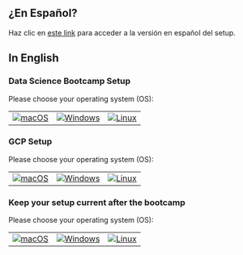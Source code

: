 ## ¿En Español?

Haz clic en <a href="README.es.md">este link</a> para acceder a la versión en español del setup.

## In English

### Data Science Bootcamp Setup

Please choose your operating system (OS):

<table>
  <tr>
    <td>
      <a href="macOS.md">
        <img src="images/apple.png" alt="macOS" />
      </a>
    </td>
    <td>
      <a href="WINDOWS.md">
        <img src="images/windows.png" alt="Windows">
      </a>
    </td>
    <td>
      <a href="LINUX.md">
        <img src="images/linux.png" alt="Linux">
      </a>
    </td>
  </tr>
</table>

### GCP Setup

Please choose your operating system (OS):

<table>
  <tr>
    <td>
      <a href="macOS_gcp.md">
        <img src="images/apple.png" alt="macOS" />
      </a>
    </td>
    <td>
      <a href="WINDOWS_gcp.md">
        <img src="images/windows.png" alt="Windows">
      </a>
    </td>
    <td>
      <a href="LINUX_gcp.md">
        <img src="images/linux.png" alt="Linux">
      </a>
    </td>
  </tr>
</table>

### Keep your setup current after the bootcamp

Please choose your operating system (OS):

<table>
  <tr>
    <td>
      <a href="macOS_keep_current.md">
        <img src="images/apple.png" alt="macOS" />
      </a>
    </td>
    <td>
      <a href="WINDOWS_keep_current.md">
        <img src="images/windows.png" alt="Windows">
      </a>
    </td>
    <td>
      <a href="LINUX_keep_current.md">
        <img src="images/linux.png" alt="Linux">
      </a>
    </td>
  </tr>
</table>
